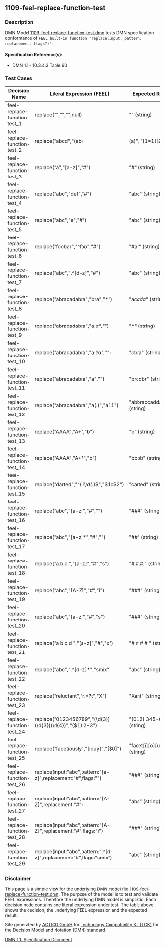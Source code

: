 1109-feel-replace-function-test
--------------------

### Description ###

DMN Model [1109-feel-replace-function-test.dmn](./1109-feel-replace-function-test.dmn) tests DMN specification conformance of `FEEL built-in function 'replace(input, pattern, replacement, flags?)'`.

#### Specification Reference(s): ####
 * DMN 1.1 - 10.3.4.3 Table 60

### Test Cases ###

|Decision Name| Literal Expression (FEEL) | Expected Result|
|-------------|-------------------------- |----------------|
|feel-replace-function-test_1|replace("","","",null)|"" (string)|
|feel-replace-function-test_2|replace("abcd","(ab)|(a)", "[1=$1][2=$2]")|"[1=ab][2=]cd" (string)|
|feel-replace-function-test_3|replace("a","[a-z]","#")|"#" (string)|
|feel-replace-function-test_4|replace("abc","def","#")|"abc" (string)|
|feel-replace-function-test_5|replace("abc","e","#")|"abc" (string)|
|feel-replace-function-test_6|replace("foobar","^fo*b*","#")|"#ar" (string)|
|feel-replace-function-test_7|replace("abc",".^[d-z]","#")|"abc" (string)|
|feel-replace-function-test_8|replace("abracadabra","bra","*")|"a*cada*" (string)|
|feel-replace-function-test_9|replace("abracadabra","a.*a","*")|"*" (string)|
|feel-replace-function-test_10|replace("abracadabra","a.*?a","*")|"*c*bra" (string)|
|feel-replace-function-test_11|replace("abracadabra","a","")|"brcdbr" (string)|
|feel-replace-function-test_12|replace("abracadabra","a(.)","a$1$1")|"abbraccaddabbra" (string)|
|feel-replace-function-test_13|replace("AAAA","A+","b")|"b" (string)|
|feel-replace-function-test_14|replace("AAAA","A+?","b")|"bbbb" (string)|
|feel-replace-function-test_15|replace("darted","^(.*?)d(.*)$","$1c$2")|"carted" (string)|
|feel-replace-function-test_16|replace("abc","[a-z]","#","")|"###" (string)|
|feel-replace-function-test_17|replace("abc","[a-z]*","#","")|"##" (string)|
|feel-replace-function-test_18|replace("a.b.c.","[a-z]","#","s")|"#.#.#." (string)|
|feel-replace-function-test_19|replace("abc","[A-Z]","#","i")|"###" (string)|
|feel-replace-function-test_20|replace("abc","[a-z]","#","s")|"###" (string)|
|feel-replace-function-test_21|replace("a b c d ","[a-z]","#","x")|"# # # # " (string)|
|feel-replace-function-test_22|replace("abc",".^[d-z]*","smix")|"abc" (string)|
|feel-replace-function-test_23|replace("reluctant","r.*?t","X")|"Xant" (string)|
|feel-replace-function-test_24|replace("0123456789","(\d{3})(\d{3})(\d{4})","($1) $2-$3")|"(012) 345-6789" (string)|
|feel-replace-function-test_25|replace("facetiously","[iouy]","[$0]")|"facet[i][o][u]sl[y]" (string)|
|feel-replace-function-test_26|replace(input:"abc",pattern:"[a-z]",replacement:"#",flags:"")|"###" (string)|
|feel-replace-function-test_27|replace(input:"abc",pattern:"[A-Z]",replacement:"#")|"abc" (string)|
|feel-replace-function-test_28|replace(input:"abc",pattern:"[A-Z]",replacement:"#",flags:"i")|"###" (string)|
|feel-replace-function-test_29|replace(input:"abc",pattern:".^[d-z]",replacement:"#",flags:"smix")|"abc" (string)|

         

### Disclaimer ###
This page is a simple view for the underlying DMN model file [1109-feel-replace-function-test.dmn](./1109-feel-replace-function-test.dmn).
The purpose of the model is to test and validate FEEL expressions. Therefore the underlying DMN model is simplistic:
Each decision node contains one literal expression under test. The table above shows the decision, the underlying FEEL expression and the expected result.

Site generated by [ACTICO GmbH](https://actico.com) for [Technology Compatibility Kit (TCK)](https://dmn-tck.github.io/tck/) for the Decision Model and Notation (DMN) standard.

[DMN 1.1. Specification Document](http://www.omg.org/spec/DMN/1.1/) 
  